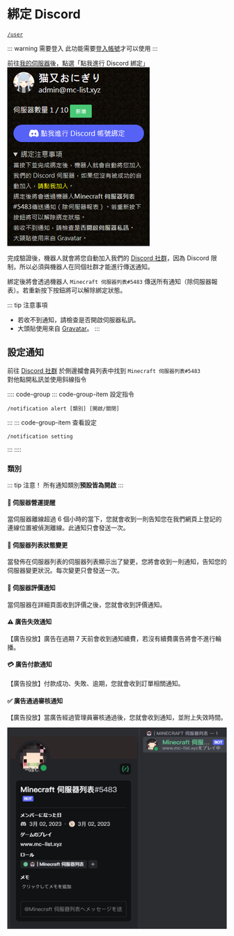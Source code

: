 # 綁定 Discord
[`/user`](https://www.mc-list.xyz/user)

::: warning 需要登入
此功能需要[登入帳號](https://www.mc-list.xyz/user)才可以使用
:::

前往[我的伺服器](https://www.mc-list.xyz/user)後，點選「點我進行 Discord 綁定」  
![Discord Bind](/images/bind_discord.png)

完成驗證後，機器人就會將您自動加入我們的 [Discord 社群](https://discord.gg/VaQAY2s)，因為 Discord 限制，所以必須與機器人在同個社群才能進行傳送通知。  

綁定後將會透過機器人 `Minecraft 伺服器列表#5483` 傳送所有通知（除伺服器報表）。若重新按下按鈕將可以解除綁定狀態。

::: tip 注意事項
- 若收不到通知，請檢查是否開啟伺服器私訊。  
- 大頭貼使用來自 [Gravatar](https://www.gravatar.com/)。
:::

## 設定通知
前往 [Discord 社群](https://discord.gg/VaQAY2s) 於側邊攔會員列表中找到 `Minecraft 伺服器列表#5483`  
對他點開私訊並使用斜線指令

:::: code-group
::: code-group-item 設定指令
```:no-line-numbers
/notification alert [類別] [開啟/關閉]
```
:::
::: code-group-item 查看設定
```:no-line-numbers
/notification setting
```
:::
::::

### 類別
::: tip 注意！
所有通知類別**預設皆為開啟**
:::

#### :loudspeaker: 伺服器營運提醒
當伺服器離線超過 6 個小時的當下，您就會收到一則告知您在我們網頁上登記的連線位置被偵測離線。此通知只會發送一次。

#### :loudspeaker: 伺服器列表狀態變更
當發佈在伺服器列表的伺服器列表顯示出了變更，您將會收到一則通知，告知您的伺服器變更狀況。每次變更只會發送一次。

#### :incoming_envelope: 伺服器評價通知
當伺服器在詳細頁面收到評價之後，您就會收到評價通知。

#### :warning: 廣告失效通知
【廣告投放】廣告在過期 7 天前會收到通知續費，若沒有續費廣告將會不進行輪播。

#### :credit_card: 廣告付款通知
【廣告投放】付款成功、失敗、逾期，您就會收到訂單相關通知。

#### :white_check_mark: 廣告通過審核通知
【廣告投放】當廣告經過管理員審核通過後，您就會收到通知，並附上失效時間。
  
![Bot Image](/images/bot.png)
